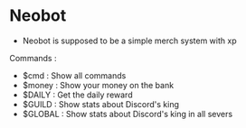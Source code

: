 # Neobot


- Neobot is supposed to be a simple merch system with xp



Commands : 

- $cmd : Show all commands
- $money : Show your money on the bank
- $DAILY : Get the daily reward
- $GUILD : Show stats about Discord's king
- $GLOBAL : Show stats about Discord's king in all severs
